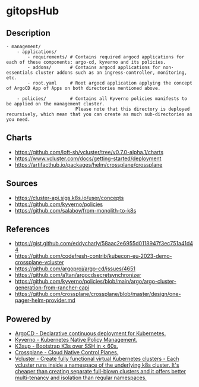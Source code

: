 # gitopsHub

## Description

```
- management/
    - applications/
        - requirements/ # Contains required argocd applications for each of these components: argo-cd, kyverno and its policies.
        - addons/       # Contains argocd applications for non-essentials cluster addons such as an ingress-controller, monitoring, etc.
        - root.yaml     # Root argocd application applying the concept of ArgoCD App of Apps on both directories mentioned above.

    - policies/         # Contains all Kyverno policies manifests to be applied on the management cluster.
                          Please note that this directory is deployed recursively, which mean that you can create as much sub-directories as you need.

```

## Charts
- https://github.com/loft-sh/vcluster/tree/v0.7.0-alpha.1/charts
- https://www.vcluster.com/docs/getting-started/deployment
- https://artifacthub.io/packages/helm/crossplane/crossplane

## Sources
- https://cluster-api.sigs.k8s.io/user/concepts
- https://github.com/kyverno/policies
- https://github.com/salaboy/from-monolith-to-k8s

## References
- https://gist.github.com/eddycharly/58aac2e6955d0118947f3ec751a41d44
- https://github.com/codefresh-contrib/kubecon-eu-2023-demo-crossplane-vcluster
- https://github.com/argoproj/argo-cd/issues/4651
- https://github.com/a1tan/argocdsecretsynchronizer
- https://github.com/kyverno/policies/blob/main/argo/argo-cluster-generation-from-rancher-capi
- https://github.com/crossplane/crossplane/blob/master/design/one-pager-helm-provider.md


## Powered by
- [ArgoCD - Declarative continuous deployment for Kubernetes.](https://github.com/argoproj/argo-cd)
- [Kyverno - Kubernetes Native Policy Management.](https://github.com/kyverno/kyverno)
- [K3sup - Bootstrap K3s over SSH in < 60s.](https://github.com/alexellis/k3sup)
- [Crossplane - Cloud Native Control Planes.](https://github.com/crossplane/crossplane)
- [Vcluster - Create fully functional virtual Kubernetes clusters - Each vcluster runs inside a namespace of the underlying k8s cluster. It's cheaper than creating separate full-blown clusters and it offers better multi-tenancy and isolation than regular namespaces.](https://github.com/loft-sh/vcluster)
